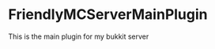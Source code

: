 FriendlyMCServerMainPlugin
==========================

This is the main plugin for my bukkit server
